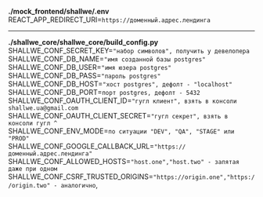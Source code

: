 **./mock_frontend/shallwe/.env**\
REACT_APP_REDIRECT_URI=`https://доменный.адрес.лендинга`

---
**./shallwe_core/shallwe_core/build_config.py**\
SHALLWE_CONF_SECRET_KEY=`"набор символов", получить у девелопера`\
SHALLWE_CONF_DB_NAME=`"имя созданной базы postgres"`\
SHALLWE_CONF_DB_USER=`"имя юзера postgres"`\
SHALLWE_CONF_DB_PASS=`"пароль postgres"`\
SHALLWE_CONF_DB_HOST=`"хост postgres", дефолт - "localhost"`\
SHALLWE_CONF_DB_PORT=`порт postgres, дефолт - 5432`\
SHALLWE_CONF_OAUTH_CLIENT_ID=`"гугл клиент", взять в консоли shallwe.ua@gmail.com`\
SHALLWE_CONF_OAUTH_CLIENT_SECRET=`"гугл секрет", взять в консоли гугл ^`\
SHALLWE_CONF_ENV_MODE=`по ситуации "DEV", "QA", "STAGE" или "PROD"`\
SHALLWE_CONF_GOOGLE_CALLBACK_URL=`"https://доменный.адрес.лендинга"`
SHALLWE_CONF_ALLOWED_HOSTS=`"host.one","host.two" - запятая даже при одном`
SHALLWE_CONF_CSRF_TRUSTED_ORIGINS=`"https://origin.one","https://origin.two" - аналогично`,
